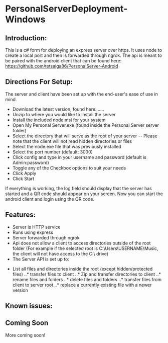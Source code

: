 # PersonalServerDeployment-Windows

## Introduction:
This is a c# form for deploying an express server over https. It uses node to create a local port and then is forwarded through ngrok. The api is meant to be paired with the android client that can be found here: https://github.com/tetsaiga86/PersonalServer-Android

## Directions For Setup:
The server and client have been set up with the end-user's ease of use in mind.
- Download the latest version, found here: .....
- Unzip to where you would like to install the server
- Install the included node.msi for your system
- Open My Personal Server.exe (found inside the Personal Server server folder)
- Select the directory that will serve as the root of your server
-- Please note that the client will not read hidden directories or files
- Select the node.exe file that was previously installed
- Select the port number (default: 3000)
- Click config and type in your username and password (default is Admin:password)
- Toggle any of the Checkbox options to suit your needs
- Click Apply 
- Click Start

If everything is working, the log field should display that the server has started and a QR code should appear on your screen.
Now you can start the android client and login using the QR code.

## Features:
- Server is HTTP service
- Runs using express
- Server forwarded through ngrok
- Api does not allow a client to access directories outside of the root folder (For example if the selected root is C:\Users\USERNAME\Music, the client will not have access to the C:\ drive)
- The Server API is set up to:
* List all files and directories inside the root (except hidden/protected files)
..* transfer files to client
..* Zip and transfer directories to client
..* rename files and folders
..* delete files and folders
..* transfer files from client to server root
..* replace a currently existing file with a newer version

## Known issues:

## Coming Soon

More coming soon!
 
